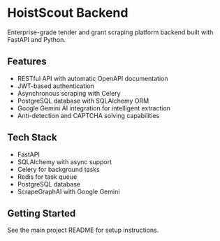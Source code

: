 # HoistScout Backend

Enterprise-grade tender and grant scraping platform backend built with FastAPI and Python.

## Features
- RESTful API with automatic OpenAPI documentation
- JWT-based authentication
- Asynchronous scraping with Celery
- PostgreSQL database with SQLAlchemy ORM
- Google Gemini AI integration for intelligent extraction
- Anti-detection and CAPTCHA solving capabilities

## Tech Stack
- FastAPI
- SQLAlchemy with async support
- Celery for background tasks
- Redis for task queue
- PostgreSQL database
- ScrapeGraphAI with Google Gemini

## Getting Started
See the main project README for setup instructions.